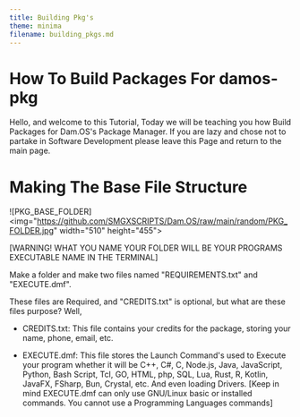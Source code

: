 ```yaml
---
title: Building Pkg's
theme: minima
filename: building_pkgs.md
--- 
```


# How To Build Packages For damos-pkg

Hello, and welcome to this Tutorial, Today we will be teaching you how Build Packages for Dam.OS's Package Manager. If you are lazy and chose not to partake in Software Development please leave this Page and return to the main page.

# Making The Base File Structure

![PKG_BASE_FOLDER]<img="https://github.com/SMGXSCRIPTS/Dam.OS/raw/main/random/PKG_FOLDER.jpg" width="510" height="455">

[WARNING! WHAT YOU NAME YOUR FOLDER WILL BE YOUR PROGRAMS EXECUTABLE NAME IN THE TERMINAL]

Make a folder and make two files named "REQUIREMENTS.txt" and "EXECUTE.dmf".

These files are Required, and "CREDITS.txt" is optional, but what are these files purpose? Well,

- CREDITS.txt:
This file contains your credits for the  package, storing your name, phone, email,
etc.

- EXECUTE.dmf:
This file stores the Launch Command's used to Execute your program whether it will be C++, C#, C, Node.js, Java, JavaScript, Python, Bash Script, Tcl, GO, HTML, php, SQL, Lua, Rust, R, Kotlin, JavaFX, FSharp, Bun, Crystal, etc. And even loading Drivers.
[Keep in mind EXECUTE.dmf can only use GNU/Linux basic or installed commands. You cannot use a Programming Languages commands]
